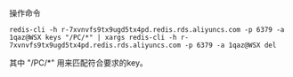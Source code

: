 操作命令

`redis-cli -h r-7xvnvfs9tx9ugd5tx4pd.redis.rds.aliyuncs.com -p 6379 -a 1qaz@WSX keys "/PC/*" | xargs redis-cli -h r-7xvnvfs9tx9ugd5tx4pd.redis.rds.aliyuncs.com -p 6379 -a 1qaz@WSX del`

其中 "/PC/*" 用来匹配符合要求的key。